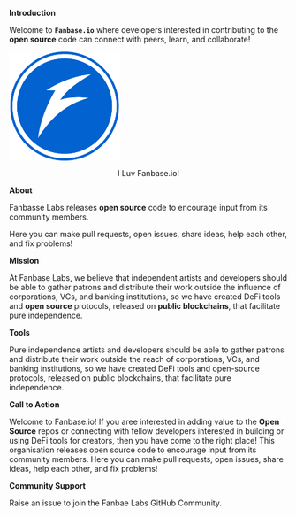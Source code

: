 **Introduction**

Welcome to **`Fanbase.io`** where developers interested in contributing to the **open source** code can connect with peers, learn, and collaborate!

<img src="https://github.com/FanbaseLabs/.github/blob/main/profile/resource/logo.png?raw=true" alt="fanbase" width="200" align="center">
<p align="center"> I Luv Fanbase.io! </p>


**About**

Fanbasse Labs releases **open source** code to encourage input from its community members. 

Here you can make pull requests, open issues, share ideas, help each other, and fix problems!


**Mission**

At Fanbase Labs, we believe that independent artists and developers should be able to gather patrons and distribute their work outside the influence of corporations, VCs, and banking institutions, so we have created DeFi tools and **open source** protocols, released on **public blockchains**, that facilitate pure independence. 


**Tools**

Pure independence artists and developers should be able to gather patrons and distribute their work outside the reach of corporations, VCs, and banking institutions, so we have created DeFi tools and open-source protocols, released on public blockchains, that facilitate pure independence. 


**Call to Action**

Welcome to Fanbase.io! If you aree interested in adding value to the **Open Source** repos or connecting with fellow developers interested in building or using DeFi tools for creators, then you have come to the right place!
This organisation releases open source code to encourage input from its community members.
Here you can make pull requests, open issues, share ideas, help each other, and fix problems!


**Community Support**

Raise an issue to join the Fanbae Labs GitHub Community.
